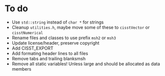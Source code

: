 To do
=====

* Use `std::string` instead of `char *` for strings
* Cleanup `utilities.h`, maybe move some of these to `cisstVector` or `cisstNumerical`
* Rename files and classes to use prefix `msh2` or `msh3`
* Update license/header, preserve copyright
* Add CISST_EXPORT
* Add formating header lines to all files
* Remove tabs and trailing blanksmsh
* Remove all static variables!  Unless large and should be allocated as data members